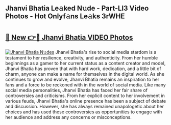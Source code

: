 ## Jhanvi Bhatia Le𝚊ked N𝚞de - Part-LI3 Video Photos - Hot Onlyf𝚊ns Le𝚊ks 3rWHE

# <h2><a href="http://ab30661.deff.icu/?id=Jhanvi+Bhatia">🔗 New 👉🔴 Jhanvi Bhatia VIDEO Photos</a></h2>

[![Jhanvi Bhatia N𝚞des](https://i.imgur.com/rIISA9y.gif)](http://ab30661.deff.icu/?id=Jhanvi+Bhatia)
Jhanvi Bhatia's rise to social media stardom is a testament to her resilience, creativity, and authenticity. From her humble beginnings as a gamer to her current status as a content creator and model, Jhanvi Bhatia has proven that with hard work, dedication, and a little bit of charm, anyone can make a name for themselves in the digital world. As she continues to grow and evolve, Jhanvi Bhatia remains an inspiration to her fans and a force to be reckoned with in the world of social media. Like many social media personalities, Jhanvi Bhatia has faced her fair share of controversies and criticisms. From her explicit content to her involvement in various feuds, Jhanvi Bhatia's online presence has been a subject of debate and discussion. However, she has always remained unapologetic about her choices and has used these controversies as opportunities to engage with her audience and address any concerns or misconceptions.
